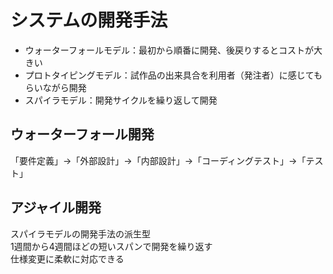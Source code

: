 # システムの開発手法
 - ウォーターフォールモデル：最初から順番に開発、後戻りするとコストが大きい
 - プロトタイピングモデル：試作品の出来具合を利用者（発注者）に感じてもらいながら開発
 - スパイラモデル：開発サイクルを繰り返して開発

## ウォーターフォール開発
「要件定義」→「外部設計」→「内部設計」→「コーディングテスト」→「テスト」

## アジャイル開発
スパイラモデルの開発手法の派生型  
1週間から4週間ほどの短いスパンで開発を繰り返す  
仕様変更に柔軟に対応できる

